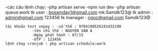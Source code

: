 -các câu lệnh chạy:
    -php artisan serve
    -npm run dev
    -php artisan queue:work
    tk user : bosamday1@gmail.com	mk:Samdk123@
    tk admin : admin@gmail.com 123456
    tk manager : ngoc@gmail.com Samdk123@

    tài khoản test vnpay : -số thẻ : 9704198526191432198
                -tên chủ thẻ : NGUYEN VAN A
                -Ngày phát hành : 07/15
                -OTP : 123456
    lệnh chay cronjob : php artisan schedule:work